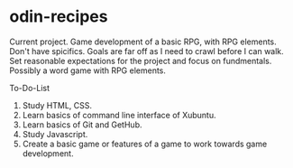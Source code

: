 # odin-recipes
Current project.
Game development of a basic RPG, with RPG elements.  Don't have spicifics.  Goals are far off as I need to crawl before I can walk.  Set reasonable expectations for the project and focus on fundmentals.  Possibly a word game with RPG elements.

To-Do-List
1. Study HTML, CSS.
2. Learn basics of command line interface of Xubuntu.
3. Learn basics of Git and GetHub.
4. Study Javascript.
5. Create a basic game or features of a game to work towards game development.
